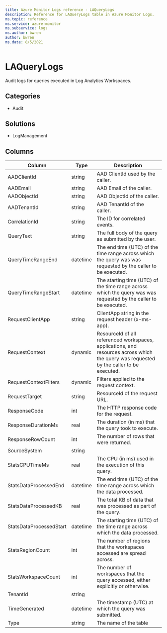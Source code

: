 ```yaml
---
title: Azure Monitor Logs reference - LAQueryLogs
description: Reference for LAQueryLogs table in Azure Monitor Logs.
ms.topic: reference
ms.service: azure-monitor
ms.subservice: logs
ms.author: bwren
author: bwren
ms.date: 8/5/2021
---
```


# LAQueryLogs

 Audit logs for queries executed in Log Analytics Workspaces.

## Categories

- Audit
## Solutions

- LogManagement




## Columns

|Column|Type|Description|
|---|---|---|
|AADClientId|string|AAD ClientId used by the caller.|
|AADEmail|string|AAD Email of the caller.|
|AADObjectId|string|AAD ObjectId of the caller.|
|AADTenantId|string|AAD TenantId of the caller.|
|CorrelationId|string|The ID for correlated events.|
|QueryText|string|The full body of the query as submitted by the user.|
|QueryTimeRangeEnd|datetime|The end time (UTC) of the time range across which the query was was requested by the caller to be executed.|
|QueryTimeRangeStart|datetime|The starting time (UTC) of the time range across which the query was was requested by the caller to be executed.|
|RequestClientApp|string|ClientApp string in the request header (x-ms-app).|
|RequestContext|dynamic|ResourceId of all referenced workspaces, applications, and resources across which the query was requested by the caller to be executed.|
|RequestContextFilters|dynamic|Filters applied to the request context.|
|RequestTarget|string|ResourceId of the request URL.|
|ResponseCode|int|The HTTP response code for the request.|
|ResponseDurationMs|real|The duration (in ms) that the query took to execute.|
|ResponseRowCount|int|The number of rows that were returned.|
|SourceSystem|string||
|StatsCPUTimeMs|real|The CPU (in ms) used in the execution of this query.|
|StatsDataProcessedEnd|datetime|The end time (UTC) of the time range across which the data processed.|
|StatsDataProcessedKB|real|The total KB of data that was processed as part of the query.|
|StatsDataProcessedStart|datetime|The starting time (UTC) of the time range across which the data processed.|
|StatsRegionCount|int|The number of regions that the workspaces accessed are spread across.|
|StatsWorkspaceCount|int|The number of workspaces that the query accessed, either explicitly or otherwise.|
|TenantId|string||
|TimeGenerated|datetime|The timestamp (UTC) at which the query was submitted.|
|Type|string|The name of the table|
